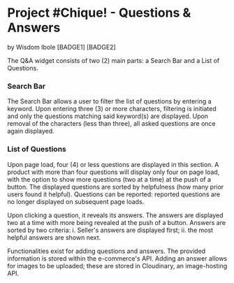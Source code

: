 # Project #Chique! - Questions & Answers
by Wisdom Ibole [BADGE1] [BADGE2]

The Q&A widget consists of two (2) main parts: a Search Bar and a List of Questions.

### Search Bar
The Search Bar allows a user to filter the list of questions by entering a keyword. Upon entering three (3) or more characters, filtering is initiated and only the questions matching said keyword(s) are displayed. Upon removal of the characters (less than three), all asked questions are once again displayed.

### List of Questions
Upon page load, four (4) or less questions are displayed in this section. A product with more than four questions will display only four on page load, with the option to show more questions (two at a time) at the push of a button. The displayed questions are sorted by helpfulness (how many prior users found it helpful). Questions can be reported: reported questions are no longer displayed on subsequent page loads.

Upon clicking a question, it reveals its answers. The answers are displayed two at a time with more being revealed at the push of a button. Answers are sorted by two criteria: i. Seller's answers are displayed first; ii. the most helpful answers are shown next.

Functionalities exist for adding questions and answers. The provided information is stored within the e-commerce's API. Adding an answer allows for images to be uploaded; these are stored in Cloudinary, an image-hosting API.